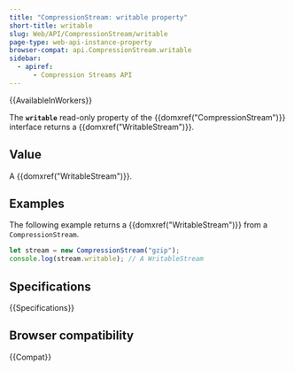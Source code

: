 ```yaml
---
title: "CompressionStream: writable property"
short-title: writable
slug: Web/API/CompressionStream/writable
page-type: web-api-instance-property
browser-compat: api.CompressionStream.writable
sidebar:
  - apiref:
      - Compression Streams API
---
```


{{AvailableInWorkers}}

The **`writable`** read-only property of the {{domxref("CompressionStream")}} interface returns a {{domxref("WritableStream")}}.

## Value

A {{domxref("WritableStream")}}.

## Examples

The following example returns a {{domxref("WritableStream")}} from a `CompressionStream`.

```js
let stream = new CompressionStream("gzip");
console.log(stream.writable); // A WritableStream
```

## Specifications

{{Specifications}}

## Browser compatibility

{{Compat}}
